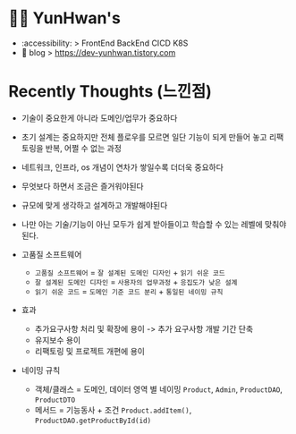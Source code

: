 #  👨‍💼 YunHwan's
 - :accessibility: > FrontEnd BackEnd CICD K8S
 - 📄 blog > https://dev-yunhwan.tistory.com

# Recently Thoughts (느낀점)
- 기술이 중요한게 아니라 도메인/업무가 중요하다
- 초기 설계는 중요하지만 전체 플로우를 모르면 일단 기능이 되게 만들어 놓고 리팩토링을 반복, 어쩔 수 없는 과정
- 네트워크, 인프라, os 개념이 연차가 쌓일수록 더더욱 중요하다
- 무엇보다 하면서 조금은 즐거워야된다
- 규모에 맞게 생각하고 설계하고 개발해야된다
- 나만 아는 기술/기능이 아닌 모두가 쉽게 받아들이고 학습할 수 있는 레벨에 맞춰야된다.
- 고품질 소프트웨어
    -  `고품질 소프트웨어` = `잘 설계된 도메인 디자인` + `읽기 쉬운 코드`
    -  `잘 설계된 도메인 디자인` = `사용자의 업무과정` + `응집도가 낮은 설계`
    -  `읽기 쉬운 코드` = `도메인 기준 코드 분리` + `통일된 네이밍 규칙`
-  효과
    - 추가요구사항 처리 및 확장에 용이 -> 추가 요구사항 개발 기간 단축
    - 유지보수 용이
    - 리팩토링 및 프로젝트 개편에 용이

-   네이밍 규칙
    - 객체/클래스 = 도메인, 데이터 영역 별 네이밍 `Product`, `Admin`, `ProductDAO`, `ProductDTO`
    - 메서드 = 기능동사 + 조건  `Product.addItem()`, `ProductDAO.getProductById(id)`
